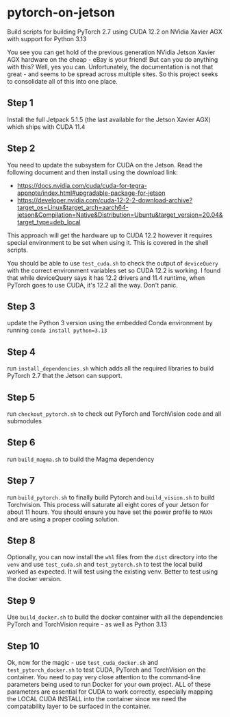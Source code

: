 # pytorch-on-jetson
Build scripts for building PyTorch 2.7 using CUDA 12.2 on NVidia Xavier AGX with support for Python 3.13

You see you can get hold of the previous generation NVidia Jetson Xavier AGX hardware on the cheap - eBay is your friend! But can you do anything with this? Well, yes you can. Unfortunately, the documentation is not that great - and seems to be spread across multiple sites. So this project seeks to consolidate all of this into one place. 

## Step 1
Install the full Jetpack 5.1.5 (the last available for the Jetson Xavier AGX) which ships with CUDA 11.4

## Step 2
You need to update the subsystem for CUDA on the Jetson. Read the following document and then install using the download link:
* https://docs.nvidia.com/cuda/cuda-for-tegra-appnote/index.html#upgradable-package-for-jetson
* https://developer.nvidia.com/cuda-12-2-2-download-archive?target_os=Linux&target_arch=aarch64-jetson&Compilation=Native&Distribution=Ubuntu&target_version=20.04&target_type=deb_local

This approach will get the hardware up to CUDA 12.2 however it requires special environment to be set when using it. This is covered in the shell scripts.

You should be able to use `test_cuda.sh` to check the output of `deviceQuery` with the correct environment variables set so CUDA 12.2 is working. I found that while deviceQuery says it has 12.2 drivers and 11.4 runtime, when PyTorch goes to use CUDA, it's 12.2 all the way. Don't panic.

## Step 3
update the Python 3 version using the embedded Conda environment by running `conda install python=3.13`

## Step 4
run `install_dependencies.sh` which adds all the required libraries to build PyTorch 2.7 that the Jetson can support.

## Step 5
run `checkout_pytorch.sh` to check out PyTorch and TorchVision code and all submodules

## Step 6
run `build_magma.sh` to build the Magma dependency

## Step 7
run `build_pytorch.sh` to finally build Pytorch and `build_vision.sh` to build Torchvision. This process will saturate all eight cores of your Jetson for about 11 hours. You should ensure you have set the power profile to `MAXN` and are using a proper cooling solution.

## Step 8
Optionally, you can now install the `whl` files from the `dist` directory into the `venv` and use `test_cuda.sh` and `test_pytorch.sh` to test the local build worked as expected. It will test using the existing venv. Better to test using the docker version.

## Step 9
Use `build_docker.sh` to build the docker container with all the dependencies PyTorch and TorchVision require - as well as Python 3.13

## Step 10
Ok, now for the magic - use `test_cuda_docker.sh` and `test_pytorch_docker.sh` to test CUDA, PyTorch and TorchVision on the container. You need to pay very close attention to the command-line parameters being used to run Docker for your own project. ALL of these parameters are essential for CUDA to work correctly, especially mapping the LOCAL CUDA INSTALL into the container since we need the compatability layer to be surfaced in the container. 



